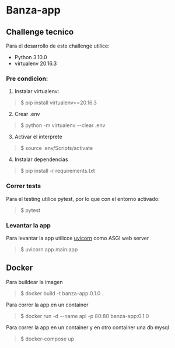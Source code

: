 # Banza-app
## Challenge tecnico

Para el desarrollo de este challenge utilice:
- Python 3.10.0
- virtualenv 20.16.3

### Pre condicion:

1) Instalar virtualenv: 
>$ pip install virtualenv==20.16.3

2) Crear .env
>$ python -m virtualenv --clear .env

3) Activar el interprete
>$ source .env/Scripts/activate

4) Instalar dependencias
>$ pip install -r requirements.txt

### Correr tests
Para el testing utilice pytest, por lo que con el entorno activado:
>$ pytest

### Levantar la app
Para levantar la app utilicce [uvicorn](https://www.uvicorn.org/) como ASGI web server
>$ uvicorn app.main:app

## Docker

Para buildear la imagen
>$ docker build -t banza-app:0.1.0 .

Para correr la app en un container
>$ docker run -d --name api -p 80:80 banza-app:0.1.0

Para correr la app en un container y en otro container una db mysql
>$ docker-compose up